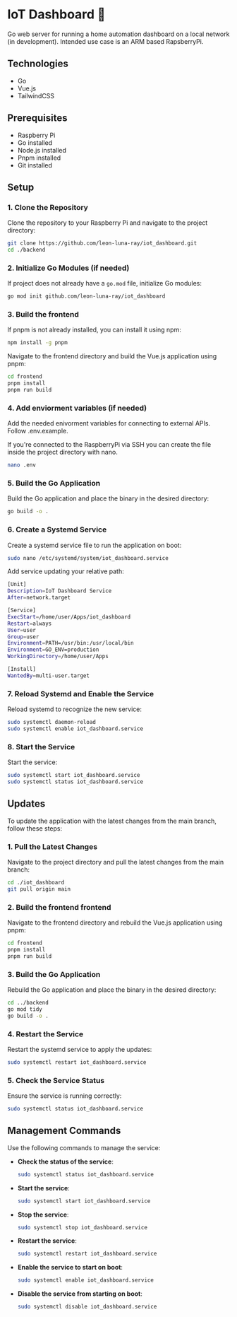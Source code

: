 # IoT Dashboard 🚧
Go web server for running a home automation dashboard on a local network (in development).
Intended use case is an ARM based RapsberryPi.

## Technologies
- Go
- Vue.js
- TailwindCSS

## Prerequisites

- Raspberry Pi
- Go installed
- Node.js installed
- Pnpm installed
- Git installed

## Setup

### 1. Clone the Repository

Clone the repository to your Raspberry Pi and navigate to the project directory:

```sh
git clone https://github.com/leon-luna-ray/iot_dashboard.git
cd ./backend
```

### 2. Initialize Go Modules (if needed)

If project does not already have a `go.mod` file, initialize Go modules:

```sh
go mod init github.com/leon-luna-ray/iot_dashboard
```

### 3. Build the frontend
If pnpm is not already installed, you can install it using npm:

```sh
npm install -g pnpm
```

Navigate to the frontend directory and build the Vue.js application using pnpm:

```sh
cd frontend
pnpm install
pnpm run build
```

### 4. Add enviorment variables (if needed)
Add the needed enivorment variables for connecting to external APIs. Follow .env.example.

If you're connected to the RaspberryPi via SSH you can create the file inside the project directory with nano.

```sh
nano .env
```

### 5. Build the Go Application

Build the Go application and place the binary in the desired directory:

```sh
go build -o .
```

### 6. Create a Systemd Service

Create a systemd service file to run the application on boot:

```sh
sudo nano /etc/systemd/system/iot_dashboard.service
```

Add service updating your relative path:

```sh
[Unit]
Description=IoT Dashboard Service
After=network.target

[Service]
ExecStart=/home/user/Apps/iot_dashboard
Restart=always
User=user
Group=user
Environment=PATH=/usr/bin:/usr/local/bin
Environment=GO_ENV=production
WorkingDirectory=/home/user/Apps

[Install]
WantedBy=multi-user.target
```

### 7. Reload Systemd and Enable the Service

Reload systemd to recognize the new service:

```sh
sudo systemctl daemon-reload
sudo systemctl enable iot_dashboard.service
```

### 8. Start the Service

Start the service:

```sh
sudo systemctl start iot_dashboard.service
sudo systemctl status iot_dashboard.service
```


## Updates

To update the application with the latest changes from the main branch, follow these steps:

### 1. Pull the Latest Changes

Navigate to the project directory and pull the latest changes from the main branch:

```sh
cd ./iot_dashboard
git pull origin main
```
### 2. Build the frontend frontend

Navigate to the frontend directory and rebuild the Vue.js application using pnpm:

```sh
cd frontend
pnpm install
pnpm run build
```

### 3. Build the Go Application

Rebuild the Go application and place the binary in the desired directory:

```sh
cd ../backend
go mod tidy
go build -o .
```

### 4. Restart the Service

Restart the systemd service to apply the updates:

```sh
sudo systemctl restart iot_dashboard.service
```

### 5. Check the Service Status

Ensure the service is running correctly:

```sh
sudo systemctl status iot_dashboard.service
```

## Management Commands

Use the following commands to manage the service:

- **Check the status of the service**:
  ```sh
  sudo systemctl status iot_dashboard.service
  ```
- **Start the service**:
  ```sh
  sudo systemctl start iot_dashboard.service
  ```

- **Stop the service**:
  ```sh
  sudo systemctl stop iot_dashboard.service
  ```
- **Restart the service**:
  ```sh
  sudo systemctl restart iot_dashboard.service
  ```

- **Enable the service to start on boot**:
  ```sh
  sudo systemctl enable iot_dashboard.service
  ```

- **Disable the service from starting on boot**:
    ```sh
    sudo systemctl disable iot_dashboard.service
    ```
